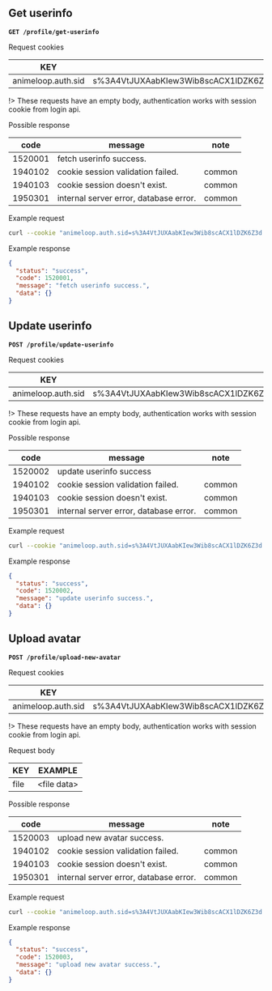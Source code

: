 ## Get userinfo

**`GET /profile/get-userinfo`**

Request cookies

| KEY                | EXAMPLE                                                      |
| ------------------ | ------------------------------------------------------------ |
| animeloop.auth.sid | s%3A4VtJUXAabKIew3Wib8scACX1lDZK6Z3d.7Hqy%2F8Nk8d0rFr4ygSCoEnwg5GD%2BVMfghQieThqQ2dU |

!> These requests have an empty body, authentication works with session cookie from login api.

Possible response

| code    | message                                | note   |
| ------- | -------------------------------------- | ------ |
| 1520001 | fetch userinfo success.                |        |
| 1940102 | cookie session validation failed.      | common |
| 1940103 | cookie session doesn't exist.          | common |
| 1950301 | internal server error, database error. | common |

Example request

```bash
curl --cookie "animeloop.auth.sid=s%3A4VtJUXAabKIew3Wib8scACX1lDZK6Z3d.7Hqy%2F8Nk8d0rFr4ygSCoEnwg5GD%2BVMfghQieThqQ2dU" "https://animeloop.org/api/v2/profile/get-userinfo"
```

Example response

```json
{
  "status": "success",
  "code": 1520001,
  "message": "fetch userinfo success.",
  "data": {}
}
```

## Update userinfo

**`POST /profile/update-userinfo`**

Request cookies

| KEY                | EXAMPLE                                                      |
| ------------------ | ------------------------------------------------------------ |
| animeloop.auth.sid | s%3A4VtJUXAabKIew3Wib8scACX1lDZK6Z3d.7Hqy%2F8Nk8d0rFr4ygSCoEnwg5GD%2BVMfghQieThqQ2dU |

!> These requests have an empty body, authentication works with session cookie from login api.

Possible response

| code    | message                                | note   |
| ------- | -------------------------------------- | ------ |
| 1520002 | update userinfo success                |        |
| 1940102 | cookie session validation failed.      | common |
| 1940103 | cookie session doesn't exist.          | common |
| 1950301 | internal server error, database error. | common |

Example request

```bash
curl --cookie "animeloop.auth.sid=s%3A4VtJUXAabKIew3Wib8scACX1lDZK6Z3d.7Hqy%2F8Nk8d0rFr4ygSCoEnwg5GD%2BVMfghQieThqQ2dU" "https://animeloop.org/api/v2/profile/update-userinfo"
```

Example response

```json
{
  "status": "success",
  "code": 1520002,
  "message": "update userinfo success.",
  "data": {}
}
```

## Upload avatar

**`POST /profile/upload-new-avatar`**

Request cookies

| KEY                | EXAMPLE                                                      |
| ------------------ | ------------------------------------------------------------ |
| animeloop.auth.sid | s%3A4VtJUXAabKIew3Wib8scACX1lDZK6Z3d.7Hqy%2F8Nk8d0rFr4ygSCoEnwg5GD%2BVMfghQieThqQ2dU |

!> These requests have an empty body, authentication works with session cookie from login api.

Request body

| KEY  | EXAMPLE       |
| ---- | ------------- |
| file | \<file data\> |

Possible response

| code    | message                                | note   |
| ------- | -------------------------------------- | ------ |
| 1520003 | upload new avatar success.             |        |
| 1940102 | cookie session validation failed.      | common |
| 1940103 | cookie session doesn't exist.          | common |
| 1950301 | internal server error, database error. | common |

Example request 

```bash
curl --cookie "animeloop.auth.sid=s%3A4VtJUXAabKIew3Wib8scACX1lDZK6Z3d.7Hqy%2F8Nk8d0rFr4ygSCoEnwg5GD%2BVMfghQieThqQ2dU" --file <filedata> "https://animeloop.org/api/v2/profile/upload-new-avatar"
```

Example response

```json
{
  "status": "success",
  "code": 1520003,
  "message": "upload new avatar success.",
  "data": {}
}
```


